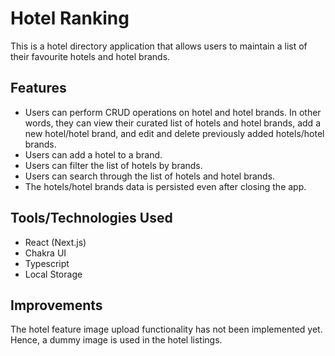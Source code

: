 # Hotel Ranking

This is a hotel directory application that allows users to maintain a list of their favourite hotels and hotel brands.

## Features

* Users can perform CRUD operations on hotel and hotel brands. In other words, they can view their curated list of hotels and hotel brands, add a new hotel/hotel brand, and edit and delete previously added hotels/hotel brands.
* Users can add a hotel to a brand.
* Users can filter the list of hotels by brands.
* Users can search through the list of hotels and hotel brands.
* The hotels/hotel brands data is persisted even after closing the app.

## Tools/Technologies Used
* React (Next.js)
* Chakra UI
* Typescript
* Local Storage

## Improvements
The hotel feature image upload functionality has not been implemented yet. Hence, a dummy image is used in the hotel listings.